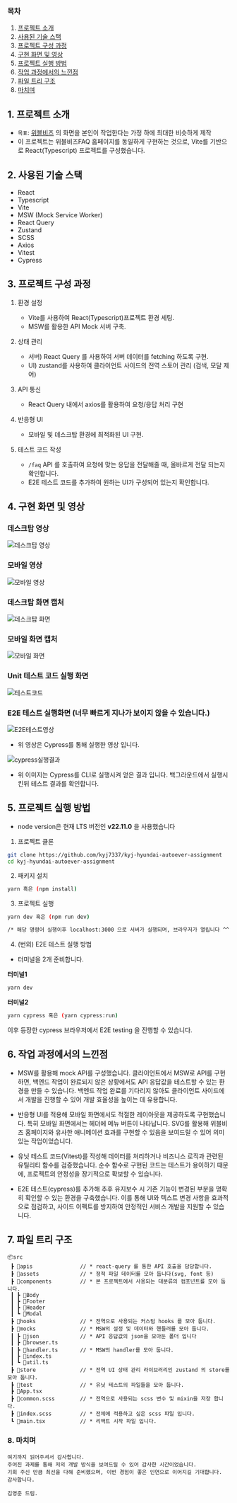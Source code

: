 ### 목차

1. [프로젝트 소개](#1-프로젝트-소개)
2. [사용된 기술 스택](#2-사용된-기술-스택)
3. [프로젝트 구성 과정](#3-프로젝트-구성-과정)
4. [구현 화면 및 영상](#4-구현-화면-및-영상)
5. [프로젝트 실행 방법](#5-프로젝트-실행-방법)
6. [작업 과정에서의 느낀점](#6-작업-과정에서의-느낀점)
7. [파일 트리 구조](#7-파일-트리-구조)
8. [마치며](#8-마치며)

## 1. 프로젝트 소개

- `목표`: [위블비즈](https://wiblebiz.kia.com/FAQ) 의 화면을 본인이 작업한다는 가정 하에 최대한 비슷하게 제작
- 이 프로젝트는 위블비즈FAQ 홈페이지를 동일하게 구현하는 것으로, Vite를 기반으로 React(Typescript) 프로젝트를 구성했습니다.

## 2. 사용된 기술 스택

- React
- Typescript
- Vite
- MSW (Mock Service Worker)
- React Query
- Zustand
- SCSS
- Axios
- Vitest
- Cypress

## 3. 프로젝트 구성 과정

1. 환경 설정

   - Vite를 사용하여 React(Typescript)프로젝트 환경 세팅.
   - MSW를 활용한 API Mock 서버 구축.

2. 상태 관리

   - 서버) React Query 를 사용하여 서버 데이터를 fetching 하도록 구현.
   - UI) zustand를 사용하여 클라이언트 사이드의 전역 스토어 관리 (검색, 모달 제어)

3. API 통신

   - React Query 내에서 axios를 활용하여 요청/응답 처리 구현

4. 반응형 UI

   - 모바일 및 데스크탑 환경에 최적화된 UI 구현.

5. 테스트 코드 작성

   - `/faq` API 를 호출하여 요청에 맞는 응답을 전달해줄 때, 올바르게 전달 되는지 확인합니다.
   - E2E 테스트 코드를 추가하여 원하는 UI가 구성되어 있는지 확인합니다.

## 4. 구현 화면 및 영상

### 데스크탑 영상

![데스크탑 영상](데스크탑화면.gif)

### 모바일 영상

![모바일 영상](모바일화면.gif)

### 데스크탑 화면 캡처

![데스크탑 화면](데스크탑화면_캡처.png)

### 모바일 화면 캡처

![모바일 화면](모바일화면_캡처.png)

### Unit 테스트 코드 실행 화면

![테스트코드](테스트코드실행.png)

### E2E 테스트 실행화면 (너무 빠르게 지나가 보이지 않을 수 있습니다.)

![E2E테스트영상](E2E테스트영상.gif)

- 위 영상은 Cypress를 통해 실행한 영상 입니다.

![cypress실행결과](cypress실행결과.png)

- 위 이미지는 Cypress를 CLI로 실행시켜 얻은 결과 입니다. 백그라운드에서 실행시킨뒤 테스트 결과를 확인합니다.

## 5. 프로젝트 실행 방법

- node version은 현재 LTS 버전인 **v22.11.0** 을 사용했습니다

1. 프로젝트 클론

```bash
git clone https://github.com/kyj7337/kyj-hyundai-autoever-assignment
cd kyj-hyundai-autoever-assignment
```

2. 패키지 설치

```bash
yarn 혹은 (npm install)
```

3. 프로젝트 실행

```bash
yarn dev 혹은 (npm run dev)

/* 해당 명령어 실행이후 localhost:3000 으로 서버가 실행되며, 브라우저가 열립니다 ^^ */
```

4. (번외) E2E 테스트 실행 방법

- 터미널을 2개 준비합니다.

**터미널1**

```bash
yarn dev
```

**터미널2**

```bash
yarn cypress 혹은 (yarn cypress:run)
```

이후 등장한 cypress 브라우저에서 E2E testing 을 진행할 수 있습니다.

## 6. 작업 과정에서의 느낀점

- MSW를 활용해 mock API를 구성했습니다. 클라이언트에서 MSW로 API를 구현하면, 백엔드 작업이 완료되지 않은 상황에서도 API 응답값을 테스트할 수 있는 환경을 만들 수 있습니다. 백엔드 작업 완료를 기다리지 않아도 클라이언트 사이드에서 개발을 진행할 수 있어 개발 효율성을 높이는 데 유용합니다.

- 반응형 UI를 적용해 모바일 화면에서도 적절한 레이아웃을 제공하도록 구현했습니다. 특히 모바일 화면에서는 헤더에 메뉴 버튼이 나타납니다. SVG를 활용해 위블비즈 홈페이지와 유사한 애니메이션 효과를 구현할 수 있음을 보여드릴 수 있어 의미 있는 작업이었습니다.

- 유닛 테스트 코드(Vitest)를 작성해 데이터를 처리하거나 비즈니스 로직과 관련된 유틸리티 함수를 검증했습니다. 순수 함수로 구현된 코드는 테스트가 용이하기 때문에, 프로젝트의 안정성을 장기적으로 확보할 수 있습니다.

- E2E 테스트(cypress)를 추가해 추후 유지보수 시 기존 기능이 변경된 부분을 명확히 확인할 수 있는 환경을 구축했습니다. 이를 통해 UI와 텍스트 변경 사항을 효과적으로 점검하고, 사이드 이펙트를 방지하여 안정적인 서비스 개발을 지원할 수 있습니다.

## 7. 파일 트리 구조

```
📦src
 ┣ 📂apis               // * react-query 를 통한 API 호출을 담당합니다.
 ┣ 📂assets             // * 정적 파일 데이터를 모아 둡니다(svg, font 등)
 ┣ 📂components         // * 본 프로젝트에서 사용되는 대분류의 컴포넌트를 모아 둡니다.
 ┃ ┣ 📂Body
 ┃ ┣ 📂Footer
 ┃ ┣ 📂Header
 ┃ ┗ 📂Modal
 ┣ 📂hooks              // * 전역으로 사용되는 커스텀 hooks 를 모아 둡니다.
 ┣ 📂mocks              // * MSW의 설정 및 데이터와 핸들러를 모아 둡니다.
 ┃ ┣ 📂json             // * API 응답값의 json을 모아둔 폴더 입니다
 ┃ ┣ 📜browser.ts
 ┃ ┣ 📜handler.ts       // * MSW의 handler를 모아 둡니다.
 ┃ ┣ 📜index.ts
 ┃ ┗ 📜util.ts
 ┣ 📂store              // * 전역 UI 상태 관리 라이브러리인 zustand 의 store를 모아 둡니다.
 ┣ 📂test               // * 유닛 테스트의 파일들을 모아 둡니다.
 ┣ 📜App.tsx
 ┣ 📜common.scss        // * 전역으로 사용되는 scss 변수 및 mixin을 저장 합니다.
 ┣ 📜index.scss         // * 전체에 적용하고 싶은 scss 파일 입니다.
 ┗ 📜main.tsx           // * 리액트 시작 파일 입니다.
```

### 8. 마치며

```
여기까지 읽어주셔서 감사합니다.
주어진 과제를 통해 저의 개발 방식을 보여드릴 수 있어 감사한 시간이었습니다.
기회 주신 만큼 최선을 다해 준비했으며, 이번 경험이 좋은 인연으로 이어지길 기대합니다.
감사합니다.

김영준 드림.
```

